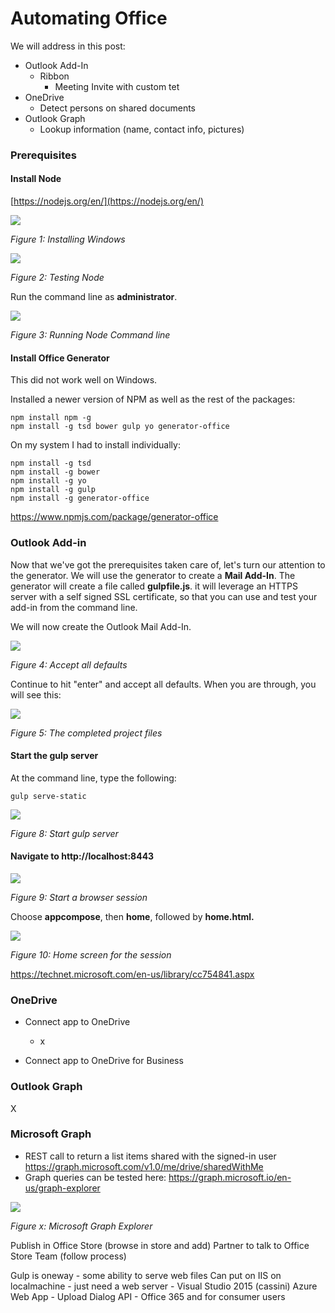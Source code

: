 
# Automating Office

We will address in this post:

- Outlook Add-In
	- Ribbon
		- Meeting Invite with custom tet
- OneDrive
	- Detect persons on shared documents
- Outlook Graph
	- Lookup information (name, contact info, pictures)

### Prerequisites

#### Install Node

[https://nodejs.org/en/](https://nodejs.org/en/)

![](./images/snap00001.png)

_Figure 1: Installing Windows_

![](./images/snap0002.png)

_Figure 2: Testing Node_

Run the command line as **administrator**.

![](./images/snap0003.png)

_Figure 3: Running Node Command line_


#### Install Office Generator

This did not work well on Windows.

Installed a newer version of NPM as well as the rest of the packages:

    npm install npm -g
    npm install -g tsd bower gulp yo generator-office

On my system I had to install individually:
    
    npm install -g tsd
    npm install -g bower
    npm install -g yo
    npm install -g gulp
    npm install -g generator-office
    
[https://www.npmjs.com/package/generator-office ](https://www.npmjs.com/package/generator-office )


### Outlook Add-in

Now that we've got the prerequisites taken care of, let's turn our attention to the generator. We will use the generator to create a **Mail Add-In**. The generator will create a file called **gulpfile.js**. it will leverage an HTTPS server with a self signed SSL certificate, so that you can use and test your add-in from the command line.

We will now create the Outlook Mail Add-In.


![](./images/snap0006.png)

_Figure 4: Accept all defaults_

Continue to hit "enter" and accept all defaults. When you are through, you will see this:

![](./images/snap0007.png)

_Figure 5: The completed project files_

#### Start the gulp server

At the command line, type the following:

	gulp serve-static

![](./images/snap0008.png)

_Figure 8: Start gulp server_


#### Navigate to http://localhost:8443

![](./images/snap0009.png)

_Figure 9: Start a browser session_

Choose **appcompose**, then **home**, followed by **home.html.**


![](./images/snap0010.png)

_Figure 10: Home screen for the session_




https://technet.microsoft.com/en-us/library/cc754841.aspx




### OneDrive

- Connect app to OneDrive
	- x
	
- Connect app to OneDrive for Business

### Outlook Graph

X

### Microsoft Graph

- REST call to return a list items shared with the signed-in user https://graph.microsoft.com/v1.0/me/drive/sharedWithMe
- Graph queries can be tested here: https://graph.microsoft.io/en-us/graph-explorer

![](./images/snap1001.png)

_Figure x: Microsoft Graph Explorer_




Publish in Office Store (browse in store and add)
Partner to talk to Office Store Team (follow process)

Gulp is oneway - some ability to serve web files
Can put on IIS on localmachine - just need a web server - Visual Studio 2015 (cassini)
Azure Web App - Upload 
Dialog API - Office 365 and for consumer users

